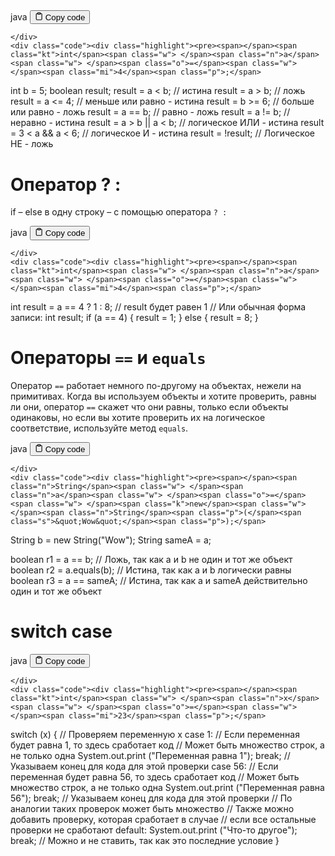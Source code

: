 <div class="code-element">
    <div class="lang-line">
        <text>java</text>
        <button class="copy-button"
        onclick="copyCode(this)">
    <svg stroke="currentColor"
         fill="none"
         stroke-width="2"
         viewBox="0 0 24 24"
         stroke-linecap="round"
         stroke-linejoin="round"
         class="h-4 w-4"
         height="1em"
         width="1em"
         xmlns="http://www.w3.org/2000/svg">
        <path d="M16 4h2a2 2 0 0 1 2 2v14a2 2 0 0 1-2 2H6a2 2 0 0 1-2-2V6a2 2 0 0 1 2-2h2"></path>
        <rect x="8" y="2" width="8" height="4" rx="1" ry="1"></rect>
    </svg>
    <text>Copy code</text>
</button>

    </div>
    <div class="code"><div class="highlight"><pre><span></span><span class="kt">int</span><span class="w"> </span><span class="n">a</span><span class="w"> </span><span class="o">=</span><span class="w"> </span><span class="mi">4</span><span class="p">;</span>
<span class="kt">int</span><span class="w"> </span><span class="n">b</span><span class="w"> </span><span class="o">=</span><span class="w"> </span><span class="mi">5</span><span class="p">;</span>
<span class="kt">boolean</span><span class="w"> </span><span class="n">result</span><span class="p">;</span>
<span class="n">result</span><span class="w"> </span><span class="o">=</span><span class="w"> </span><span class="n">a</span><span class="w"> </span><span class="o">&lt;</span><span class="w"> </span><span class="n">b</span><span class="p">;</span><span class="w">  </span><span class="c1">// истина</span>
<span class="n">result</span><span class="w"> </span><span class="o">=</span><span class="w"> </span><span class="n">a</span><span class="w"> </span><span class="o">&gt;</span><span class="w"> </span><span class="n">b</span><span class="p">;</span><span class="w">  </span><span class="c1">// ложь</span>
<span class="n">result</span><span class="w"> </span><span class="o">=</span><span class="w"> </span><span class="n">a</span><span class="w"> </span><span class="o">&lt;=</span><span class="w"> </span><span class="mi">4</span><span class="p">;</span><span class="w"> </span><span class="c1">// меньше или равно - истина</span>
<span class="n">result</span><span class="w"> </span><span class="o">=</span><span class="w"> </span><span class="n">b</span><span class="w"> </span><span class="o">&gt;=</span><span class="w"> </span><span class="mi">6</span><span class="p">;</span><span class="w">  </span><span class="c1">// больше или равно - ложь</span>
<span class="n">result</span><span class="w"> </span><span class="o">=</span><span class="w"> </span><span class="n">a</span><span class="w"> </span><span class="o">==</span><span class="w"> </span><span class="n">b</span><span class="p">;</span><span class="w">  </span><span class="c1">// равно - ложь</span>
<span class="n">result</span><span class="w"> </span><span class="o">=</span><span class="w"> </span><span class="n">a</span><span class="w"> </span><span class="o">!=</span><span class="w"> </span><span class="n">b</span><span class="p">;</span><span class="w">  </span><span class="c1">// неравно - истина</span>
<span class="n">result</span><span class="w"> </span><span class="o">=</span><span class="w"> </span><span class="n">a</span><span class="w"> </span><span class="o">&gt;</span><span class="w"> </span><span class="n">b</span><span class="w"> </span><span class="o">||</span><span class="w"> </span><span class="n">a</span><span class="w"> </span><span class="o">&lt;</span><span class="w"> </span><span class="n">b</span><span class="p">;</span><span class="w">  </span><span class="c1">// логическое ИЛИ - истина</span>
<span class="n">result</span><span class="w"> </span><span class="o">=</span><span class="w"> </span><span class="mi">3</span><span class="w"> </span><span class="o">&lt;</span><span class="w"> </span><span class="n">a</span><span class="w"> </span><span class="o">&amp;&amp;</span><span class="w"> </span><span class="n">a</span><span class="w"> </span><span class="o">&lt;</span><span class="w"> </span><span class="mi">6</span><span class="p">;</span><span class="w">  </span><span class="c1">// логическое И - истина</span>
<span class="n">result</span><span class="w"> </span><span class="o">=</span><span class="w"> </span><span class="o">!</span><span class="n">result</span><span class="p">;</span><span class="w">  </span><span class="c1">// Логическое НЕ - ложь</span>
</pre></div></div>
</div>

<h1>Оператор ? :</h1>
<p>if – else в одну строку – с помощью оператора <code>? :</code></p>
<div class="code-element">
    <div class="lang-line">
        <text>java</text>
        <button class="copy-button"
        onclick="copyCode(this)">
    <svg stroke="currentColor"
         fill="none"
         stroke-width="2"
         viewBox="0 0 24 24"
         stroke-linecap="round"
         stroke-linejoin="round"
         class="h-4 w-4"
         height="1em"
         width="1em"
         xmlns="http://www.w3.org/2000/svg">
        <path d="M16 4h2a2 2 0 0 1 2 2v14a2 2 0 0 1-2 2H6a2 2 0 0 1-2-2V6a2 2 0 0 1 2-2h2"></path>
        <rect x="8" y="2" width="8" height="4" rx="1" ry="1"></rect>
    </svg>
    <text>Copy code</text>
</button>

    </div>
    <div class="code"><div class="highlight"><pre><span></span><span class="kt">int</span><span class="w"> </span><span class="n">a</span><span class="w"> </span><span class="o">=</span><span class="w"> </span><span class="mi">4</span><span class="p">;</span>
<span class="kt">int</span><span class="w"> </span><span class="n">result</span><span class="w"> </span><span class="o">=</span><span class="w"> </span><span class="n">a</span><span class="w"> </span><span class="o">==</span><span class="w"> </span><span class="mi">4</span><span class="w"> </span><span class="o">?</span><span class="w"> </span><span class="mi">1</span><span class="w"> </span><span class="p">:</span><span class="w"> </span><span class="mi">8</span><span class="p">;</span>
<span class="c1">// result будет равен 1</span>
<span class="c1">// Или обычная форма записи:</span>
<span class="kt">int</span><span class="w"> </span><span class="n">result</span><span class="p">;</span>
<span class="k">if</span><span class="w"> </span><span class="p">(</span><span class="n">a</span><span class="w"> </span><span class="o">==</span><span class="w"> </span><span class="mi">4</span><span class="p">)</span><span class="w"> </span><span class="p">{</span>
<span class="w">    </span><span class="n">result</span><span class="w"> </span><span class="o">=</span><span class="w"> </span><span class="mi">1</span><span class="p">;</span>
<span class="p">}</span><span class="w"> </span><span class="k">else</span><span class="w"> </span><span class="p">{</span>
<span class="w">    </span><span class="n">result</span><span class="w"> </span><span class="o">=</span><span class="w"> </span><span class="mi">8</span><span class="p">;</span>
<span class="p">}</span>
</pre></div></div>
</div>

<h1>Операторы <code>==</code> и <code>equals</code></h1>
<p>Оператор <code>==</code> работает немного по-другому на объектах, нежели на примитивах.
Когда вы используем объекты и хотите проверить, равны ли они,
оператор <code>==</code> скажет что они равны, только если объекты одинаковы,
но если вы хотите проверить их на логическое соответствие, используйте метод <code>equals</code>.</p>
<div class="code-element">
    <div class="lang-line">
        <text>java</text>
        <button class="copy-button"
        onclick="copyCode(this)">
    <svg stroke="currentColor"
         fill="none"
         stroke-width="2"
         viewBox="0 0 24 24"
         stroke-linecap="round"
         stroke-linejoin="round"
         class="h-4 w-4"
         height="1em"
         width="1em"
         xmlns="http://www.w3.org/2000/svg">
        <path d="M16 4h2a2 2 0 0 1 2 2v14a2 2 0 0 1-2 2H6a2 2 0 0 1-2-2V6a2 2 0 0 1 2-2h2"></path>
        <rect x="8" y="2" width="8" height="4" rx="1" ry="1"></rect>
    </svg>
    <text>Copy code</text>
</button>

    </div>
    <div class="code"><div class="highlight"><pre><span></span><span class="n">String</span><span class="w"> </span><span class="n">a</span><span class="w"> </span><span class="o">=</span><span class="w"> </span><span class="k">new</span><span class="w"> </span><span class="n">String</span><span class="p">(</span><span class="s">&quot;Wow&quot;</span><span class="p">);</span>
<span class="n">String</span><span class="w"> </span><span class="n">b</span><span class="w"> </span><span class="o">=</span><span class="w"> </span><span class="k">new</span><span class="w"> </span><span class="n">String</span><span class="p">(</span><span class="s">&quot;Wow&quot;</span><span class="p">);</span>
<span class="n">String</span><span class="w"> </span><span class="n">sameA</span><span class="w"> </span><span class="o">=</span><span class="w"> </span><span class="n">a</span><span class="p">;</span>

<span class="kt">boolean</span><span class="w"> </span><span class="n">r1</span><span class="w"> </span><span class="o">=</span><span class="w"> </span><span class="n">a</span><span class="w"> </span><span class="o">==</span><span class="w"> </span><span class="n">b</span><span class="p">;</span><span class="w">      </span><span class="c1">// Ложь, так как a и b не один и тот же объект</span>
<span class="kt">boolean</span><span class="w"> </span><span class="n">r2</span><span class="w"> </span><span class="o">=</span><span class="w"> </span><span class="n">a</span><span class="p">.</span><span class="na">equals</span><span class="p">(</span><span class="n">b</span><span class="p">);</span><span class="w"> </span><span class="c1">// Истина, так как a и b логически равны</span>
<span class="kt">boolean</span><span class="w"> </span><span class="n">r3</span><span class="w"> </span><span class="o">=</span><span class="w"> </span><span class="n">a</span><span class="w"> </span><span class="o">==</span><span class="w"> </span><span class="n">sameA</span><span class="p">;</span><span class="w">  </span><span class="c1">// Истина, так как a и sameA действительно один и тот же объект</span>
</pre></div></div>
</div>

<h1>switch case</h1>
<div class="code-element">
    <div class="lang-line">
        <text>java</text>
        <button class="copy-button"
        onclick="copyCode(this)">
    <svg stroke="currentColor"
         fill="none"
         stroke-width="2"
         viewBox="0 0 24 24"
         stroke-linecap="round"
         stroke-linejoin="round"
         class="h-4 w-4"
         height="1em"
         width="1em"
         xmlns="http://www.w3.org/2000/svg">
        <path d="M16 4h2a2 2 0 0 1 2 2v14a2 2 0 0 1-2 2H6a2 2 0 0 1-2-2V6a2 2 0 0 1 2-2h2"></path>
        <rect x="8" y="2" width="8" height="4" rx="1" ry="1"></rect>
    </svg>
    <text>Copy code</text>
</button>

    </div>
    <div class="code"><div class="highlight"><pre><span></span><span class="kt">int</span><span class="w"> </span><span class="n">x</span><span class="w"> </span><span class="o">=</span><span class="w"> </span><span class="mi">23</span><span class="p">;</span>
<span class="k">switch</span><span class="w"> </span><span class="p">(</span><span class="n">x</span><span class="p">)</span><span class="w"> </span><span class="p">{</span><span class="w"> </span><span class="c1">// Проверяем переменную x</span>
<span class="w">    </span><span class="k">case</span><span class="w"> </span><span class="mi">1</span><span class="p">:</span><span class="w"> </span><span class="c1">// Если переменная будет равна 1, то здесь сработает код</span>
<span class="w">        </span><span class="c1">// Может быть множество строк, а не только одна</span>
<span class="w">        </span><span class="n">System</span><span class="p">.</span><span class="na">out</span><span class="p">.</span><span class="na">print</span><span class="w"> </span><span class="p">(</span><span class="s">&quot;Переменная равна 1&quot;</span><span class="p">);</span>
<span class="w">        </span><span class="k">break</span><span class="p">;</span><span class="w"> </span><span class="c1">// Указываем конец для кода для этой проверки</span>
<span class="w">    </span><span class="k">case</span><span class="w"> </span><span class="mi">56</span><span class="p">:</span><span class="w"> </span><span class="c1">// Если переменная будет равна 56, то здесь сработает код</span>
<span class="w">        </span><span class="c1">// Может быть множество строк, а не только одна</span>
<span class="w">        </span><span class="n">System</span><span class="p">.</span><span class="na">out</span><span class="p">.</span><span class="na">print</span><span class="w"> </span><span class="p">(</span><span class="s">&quot;Переменная равна 56&quot;</span><span class="p">);</span>
<span class="w">        </span><span class="k">break</span><span class="p">;</span><span class="w"> </span><span class="c1">// Указываем конец для кода для этой проверки</span>
<span class="w">    </span>
<span class="w">    </span><span class="c1">// По аналогии таких проверок может быть множество</span>
<span class="w">    </span><span class="c1">// Также можно добавить проверку, которая сработает в случае</span>
<span class="w">    </span><span class="c1">// если все остальные проверки не сработают</span>
<span class="w">    </span><span class="k">default</span><span class="p">:</span>
<span class="w">        </span><span class="n">System</span><span class="p">.</span><span class="na">out</span><span class="p">.</span><span class="na">print</span><span class="w"> </span><span class="p">(</span><span class="s">&quot;Что-то другое&quot;</span><span class="p">);</span>
<span class="w">        </span><span class="k">break</span><span class="p">;</span><span class="w"> </span><span class="c1">// Можно и не ставить, так как это последние условие</span>
<span class="p">}</span>
</pre></div></div>
</div>
